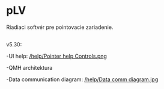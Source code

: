 # pLV

Riadiaci softvér pre pointovacie zariadenie.

##

v5.30:

-UI help: [/help/Pointer help Controls.png](https://github.com/mmm30/pLV/blob/main/help/Pointer%20help%20Controls.png)

-QMH architektura

-Data communication diagram: [/help/Data comm diagram.jpg](https://github.com/mmm30/pLV/blob/main/help/Data%20comm%20diagram.jpg)
